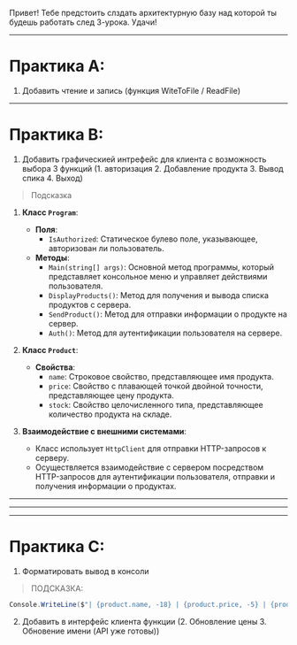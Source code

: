 Привет! Тебе предстоить слздать архитектурную базу над которой ты будешь работать след 3-урока. 
Удачи!

---
# Практика А:

1. Добавить чтение и запись (функция WiteToFile / ReadFile)
---
# Практика В: 

1. Добавить графическией интрефейс для клиента с возможность выбора 3 функций (1. авторизация 2. Добавление продукта 3. Вывод спика 4. Выход)

> Подсказка

1. **Класс `Program`**:
   - **Поля**:
     - `IsAuthorized`: Статическое булево поле, указывающее, авторизован ли пользователь.
   - **Методы**:
     - `Main(string[] args)`: Основной метод программы, который представляет консольное меню и управляет действиями пользователя.
     - `DisplayProducts()`: Метод для получения и вывода списка продуктов с сервера.
     - `SendProduct()`: Метод для отправки информации о продукте на сервер.
     - `Auth()`: Метод для аутентификации пользователя на сервере.

2. **Класс `Product`**:
   - **Свойства**:
     - `name`: Строковое свойство, представляющее имя продукта.
     - `price`: Свойство с плавающей точкой двойной точности, представляющее цену продукта.
     - `stock`: Свойство целочисленного типа, представляющее количество продукта на складе.

3. **Взаимодействие с внешними системами**:
   - Класс использует `HttpClient` для отправки HTTP-запросов к серверу.
   - Осуществляется взаимодействие с сервером посредством HTTP-запросов для аутентификации пользователя, отправки и получения информации о продуктах.

 




---
---
---
# Практика C:

1. Форматировать вывод в консоли
> ПОДСКАЗКА: 
```C#
Console.WriteLine($"| {product.name, -18} | {product.price, -5} | {product.stock, -19} |");
```
2. Добавить в интерфейс клиента функции (2. Обновление цены 3. Обновение имени (API уже готовы))